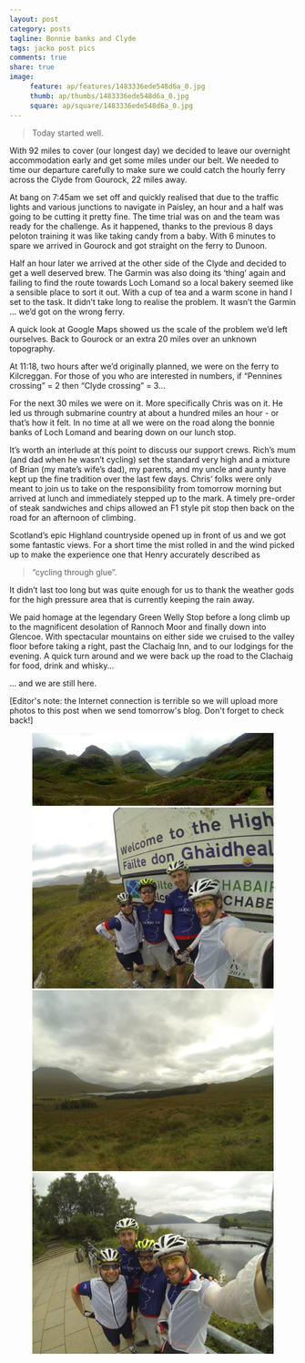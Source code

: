 ```yaml
---
layout: post
category: posts
tagline: Bonnie banks and Clyde
tags: jacko post pics
comments: true
share: true
image: 
     feature: ap/features/1483336ede548d6a_0.jpg
     thumb: ap/thumbs/1483336ede548d6a_0.jpg
     square: ap/square/1483336ede548d6a_0.jpg
---
```

> Today started well.

With 92 miles to cover (our longest day) we decided to leave our
overnight accommodation early and get some miles under our belt. We
needed to time our departure carefully to make sure we could catch the
hourly ferry across the Clyde from Gourock, 22 miles away.

At bang on 7:45am we set off and quickly realised that due to the
traffic lights and various junctions to navigate in Paisley, an hour
and a half was going to be cutting it pretty fine. The time trial was
on and the team was ready for the challenge. As it happened, thanks to
the previous 8 days peloton training it was like taking candy from a
baby. With 6 minutes to spare we arrived in Gourock and got straight
on the ferry to Dunoon.

Half an hour later we arrived at the other side of the Clyde and
decided to get a well deserved brew. The Garmin was also doing its
‘thing’ again and failing to find the route towards Loch Lomand so a
local bakery seemed like a sensible place to sort it out. With a cup
of tea and a warm scone in hand I set to the task. It didn’t take long
to realise the problem. It wasn’t the Garmin … we’d got on the wrong
ferry.

A quick look at Google Maps showed us the scale of the problem we’d
left ourselves. Back to Gourock or an extra 20 miles over an unknown
topography.

At 11:18, two hours after we’d originally planned, we were on the
ferry to Kilcreggan. For those of you who are interested in numbers,
if “Pennines crossing” = 2 then “Clyde crossing” = 3…

For the next 30 miles we were on it. More specifically Chris was on
it. He led us through submarine country at about a hundred miles an
hour - or that’s how it felt. In no time at all we were on the road
along the bonnie banks of Loch Lomand and bearing down on our lunch
stop.

It’s worth an interlude at this point to discuss our support crews.
Rich’s mum (and dad when he wasn’t cycling) set the standard very high
and a mixture of Brian (my mate’s wife’s dad), my parents, and my
uncle and aunty have kept up the fine tradition over the last few
days. Chris’ folks were only meant to join us to take on the
responsibility from tomorrow morning but arrived at lunch and
immediately stepped up to the mark. A timely pre-order of steak
sandwiches and chips allowed an F1 style pit stop then back on the
road for an afternoon of climbing.

Scotland’s epic Highland countryside opened up in front of us and we
got some fantastic views. For a short time the mist rolled in and the
wind picked up to make the experience one that Henry accurately
described as

> “cycling through glue”.

It didn’t last too long but was quite enough for us to thank the
weather gods for the high pressure area that is currently keeping the
rain away.

We paid homage at the legendary Green Welly Stop before a long climb
up to the magnificent desolation of Rannoch Moor and finally down into
Glencoe. With spectacular mountains on either side we cruised to the
valley floor before taking a right, past the Clachaig Inn, and to our
lodgings for the evening. A quick turn around and we were back up the
road to the Clachaig for food, drink and whisky…

… and we are still here.


[Editor's note: the Internet connection is terrible so we will upload
more photos to this post when we send tomorrow's blog. Don't forget to
check back!]
<figure class="">
<a href="/images/ap/standard/1483336ede548d6a_0.jpg">
<img src="/images/ap/standard/1483336ede548d6a_0.jpg">
</a>
<a href="/images/ap/standard/148381ef8e93a604_0.jpg">
<img src="/images/ap/standard/148381ef8e93a604_0.jpg">
</a>
<a href="/images/ap/standard/148381ef8e93a604_1.jpg">
<img src="/images/ap/standard/148381ef8e93a604_1.jpg">
</a>
<a href="/images/ap/standard/148381ef8e93a604_2.jpg">
<img src="/images/ap/standard/148381ef8e93a604_2.jpg">
</a>


</figure>
